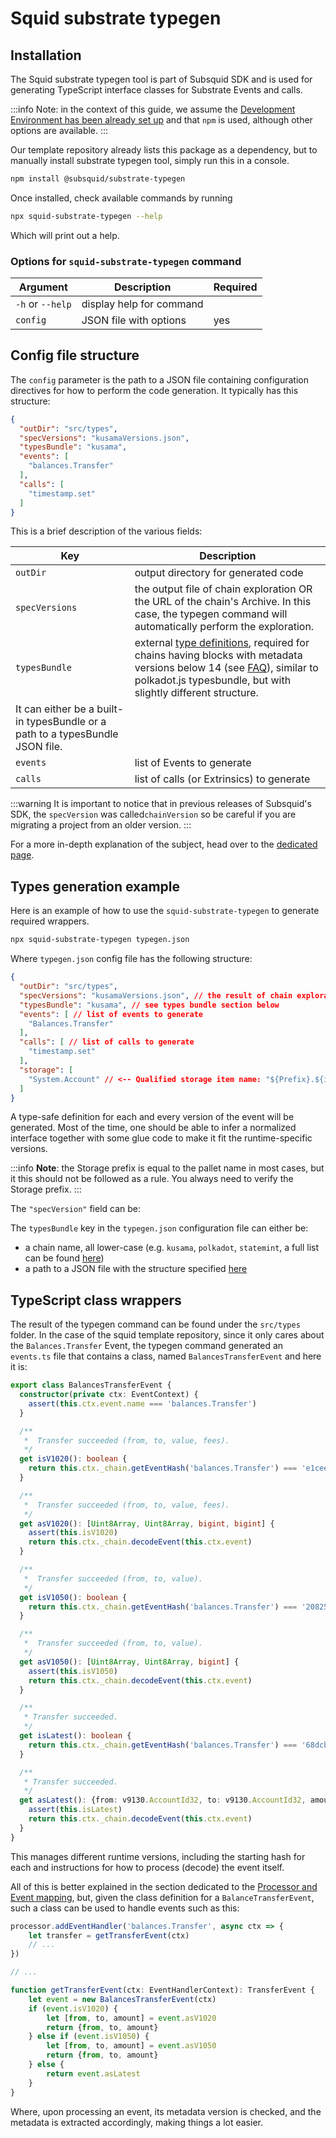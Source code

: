 # Squid substrate typegen

## Installation

The Squid substrate typegen tool is part of Subsquid SDK and is used for generating TypeScript interface classes for Substrate Events and calls.

:::info
Note: in the context of this guide, we assume the [Development Environment has been already set up](../../../tutorials/development-environment-set-up.md) and that `npm` is used, although other options are available.
:::

Our template repository already lists this package as a dependency, but to manually install substrate typegen tool, simply run this in a console.&#x20;

```bash
npm install @subsquid/substrate-typegen
```

Once installed, check available commands by running&#x20;

```bash
npx squid-substrate-typegen --help
```

Which will print out a help.

### Options for `squid-substrate-typegen` command

| Argument         | Description              | Required |
| ---------------- | ------------------------ | -------- |
| `-h` or `--help` | display help for command |          |
| `config`         | JSON file with options   | yes      |

## Config file structure

The `config` parameter is the path to a JSON file containing configuration directives for how to perform the code generation. It typically has this structure:

```json
{
  "outDir": "src/types", 
  "specVersions": "kusamaVersions.json", 
  "typesBundle": "kusama",
  "events": [ 
    "balances.Transfer"
  ],
  "calls": [ 
    "timestamp.set"
  ]
}
```

This is a brief description of the various fields:

| Key            | Description                                                                                                                                                                                                                                                                                                                                                                                                          |
| -------------- | -------------------------------------------------------------------------------------------------------------------------------------------------------------------------------------------------------------------------------------------------------------------------------------------------------------------------------------------------------------------------------------------------------------------- |
| `outDir`       | output directory for generated code                                                                                                                                                                                                                                                                                                                                                                                  |
| `specVersions` | the output file of chain exploration OR the URL of the chain's Archive. In this case, the typegen command will automatically perform the exploration.                                                                                                                                                                                                                                                                |
| `typesBundle`  | external [type definitions](https://polkadot.js.org/api/start/types.extend), required for chains having blocks with metadata versions below 14 (see [FAQ](/faq/where-do-i-get-a-type-bundle-for-my-chain.md)), similar to polkadot.js typesbundle, but with slightly different structure.
It can either be a built-in typesBundle or a path to a typesBundle JSON file. |
| `events`       | list of Events to generate                                                                                                                                                                                                                                                                                                                                                                                           |
| `calls`        | list of calls (or Extrinsics) to generate                                                                                                                                                                                                                                                                                                                                                                            |

:::warning
It is important to notice that in previous releases of Subsquid's SDK, the  `specVersion` was called`chainVersion` so be careful if you are migrating a project from an older version.&#x20;
:::

For a more in-depth explanation of the subject, head over to the [dedicated page](./).

## Types generation example

Here is an example of how to use the `squid-substrate-typegen` to generate required wrappers.

```bash
npx squid-substrate-typegen typegen.json
```

Where `typegen.json` config file has the following structure:

```json
{
  "outDir": "src/types",
  "specVersions": "kusamaVersions.json", // the result of chain exploration
  "typesBundle": "kusama", // see types bundle section below
  "events": [ // list of events to generate
    "Balances.Transfer"
  ],
  "calls": [ // list of calls to generate
    "timestamp.set"
  ],
  "storage": [
    "System.Account" // <-- Qualified storage item name: "${Prefix}.${item}"
  ]
}
```

A type-safe definition for each and every version of the event will be generated. Most of the time, one should be able to infer a normalized interface together with some glue code to make it fit the runtime-specific versions.

:::info
**Note**: the Storage prefix is equal to the pallet name in most cases, but it this should not be followed as a rule. You always need to verify the Storage prefix.
:::

The `"specVersion"` field can be:



The `typesBundle` key in the `typegen.json` configuration file can either be:

* a chain name, all lower-case (e.g. `kusama`, `polkadot`, `statemint`, a full list can be found [here](https://github.com/subsquid/squid/tree/master/substrate-metadata/src/old/definitions))
* a path to a JSON file with the structure specified [here](../../../faq/where-do-i-get-a-type-bundle-for-my-chain.md)

## TypeScript class wrappers

The result of the typegen command can be found under the `src/types` folder. In the case of the squid template repository, since it only cares about the `Balances.Transfer` Event, the typegen command generated an `events.ts` file that contains a class, named `BalancesTransferEvent` and here it is:

```typescript
export class BalancesTransferEvent {
  constructor(private ctx: EventContext) {
    assert(this.ctx.event.name === 'balances.Transfer')
  }

  /**
   *  Transfer succeeded (from, to, value, fees).
   */
  get isV1020(): boolean {
    return this.ctx._chain.getEventHash('balances.Transfer') === 'e1ceec345fa4674275d2608b64d810ecec8e9c26719985db4998568cfcafa72b'
  }

  /**
   *  Transfer succeeded (from, to, value, fees).
   */
  get asV1020(): [Uint8Array, Uint8Array, bigint, bigint] {
    assert(this.isV1020)
    return this.ctx._chain.decodeEvent(this.ctx.event)
  }

  /**
   *  Transfer succeeded (from, to, value).
   */
  get isV1050(): boolean {
    return this.ctx._chain.getEventHash('balances.Transfer') === '2082574713e816229f596f97b58d3debbdea4b002607df469a619e037cc11120'
  }

  /**
   *  Transfer succeeded (from, to, value).
   */
  get asV1050(): [Uint8Array, Uint8Array, bigint] {
    assert(this.isV1050)
    return this.ctx._chain.decodeEvent(this.ctx.event)
  }

  /**
   * Transfer succeeded.
   */
  get isLatest(): boolean {
    return this.ctx._chain.getEventHash('balances.Transfer') === '68dcb27fbf3d9279c1115ef6dd9d30a3852b23d8e91c1881acd12563a212512d'
  }

  /**
   * Transfer succeeded.
   */
  get asLatest(): {from: v9130.AccountId32, to: v9130.AccountId32, amount: bigint} {
    assert(this.isLatest)
    return this.ctx._chain.decodeEvent(this.ctx.event)
  }
}
```

This manages different runtime versions, including the starting hash for each and instructions for how to process (decode) the event itself.

All of this is better explained in the section dedicated to the [Processor and Event mapping](/develop-a-squid/squid-processor), but, given the class definition for a `BalanceTransferEvent`, such a class can be used to handle events such as this:

```typescript
processor.addEventHandler('balances.Transfer', async ctx => {
    let transfer = getTransferEvent(ctx)
    // ...
})

// ...

function getTransferEvent(ctx: EventHandlerContext): TransferEvent {
    let event = new BalancesTransferEvent(ctx)
    if (event.isV1020) {
        let [from, to, amount] = event.asV1020
        return {from, to, amount}
    } else if (event.isV1050) {
        let [from, to, amount] = event.asV1050
        return {from, to, amount}
    } else {
        return event.asLatest
    }
}
```

Where, upon processing an event, its metadata version is checked, and the metadata is extracted accordingly, making things a lot easier.
